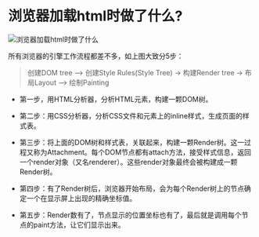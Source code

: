 <!--
 * @Description: 
 * @Author: xiehuaqiang
 * @FilePath: /kaka-blog/src/docs/kaka/面试/浏览器加载html做了什么？.md
 * @Date: 2022-02-14 22:29:40
 * @LastEditTime: 2022-05-01 15:20:13
-->

# 浏览器加载html时做了什么?

![浏览器加载html时做了什么](https://user-images.githubusercontent.com/24952644/153883537-af5a2076-65fe-4b2b-95b6-480644b9f704.png)

所有浏览器的引擎工作流程都差不多，如上图大致分5步：

> 创建DOM tree –> 创建Style Rules(Style Tree) -> 构建Render tree -> 布局Layout –> 绘制Painting

- 第一步，用HTML分析器，分析HTML元素，构建一颗DOM树。

- 第二步：用CSS分析器，分析CSS文件和元素上的inline样式，生成页面的样式表。

- 第三步：将上面的DOM树和样式表，关联起来，构建一颗Render树。这一过程又称为Attachment。每个DOM节点都有attach方法，接受样式信息，返回一个render对象（又名renderer）。这些render对象最终会被构建成一颗Render树。

- 第四步：有了Render树后，浏览器开始布局，会为每个Render树上的节点确定一个在显示屏上出现的精确坐标值。

- 第五步：Render数有了，节点显示的位置坐标也有了，最后就是调用每个节点的paint方法，让它们显示出来。
